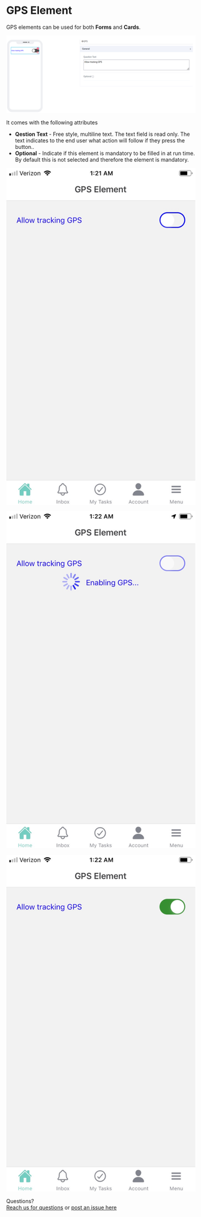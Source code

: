 # GPS Element

GPS elements can be used for both **Forms** and **Cards**.  

![image1](../../../../images/cards/elements/gps/gps1.png)

It comes with the following attributes


- **Qestion Text** - Free style, multiline text. The text field is read only. The text indicates to the end user what action will follow if they press the button..
- **Optional** - Indicate if this element is mandatory to be filled in at run time. By default this is not selected and therefore the element is mandatory.

![image2](../../../../images/cards/elements/gps/gps2.jpg)

![image3](../../../../images/cards/elements/gps/gps3.jpg)

![image4](../../../../images/cards/elements/gps/gps4.jpg)


Questions? <br>  <a href="https://www.acenji.com/contact" target="_blank" rel="noopener">Reach us for questions</a>   or <a href="https://github.com/acenji/acenji-help/issues" target="_blank" rel="noopener">post an issue here</a> 











